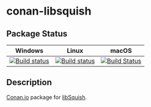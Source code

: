 # conan-libsquish

## Package Status

| Windows | Linux | macOS |
|:-------:|:-----:|:-----:|
|[![Build status](https://ci.appveyor.com/api/projects/status/jcoj98c70q72igpu/branch/testing%2F1.15?svg=true)](https://ci.appveyor.com/project/SpaceIm/conan-libsquish)|[![Build status](https://github.com/SpaceIm/conan-libsquish/workflows/.github/workflows/conan.yml/badge.svg?branch=testing%2F1.15)](https://github.com/SpaceIm/conan-libsquish/actions?query=branch%3Atesting%2F1.15)|[![Build Status](https://travis-ci.com/SpaceIm/conan-libsquish.svg?branch=testing%2F1.15)](https://travis-ci.com/SpaceIm/conan-libsquish)|

## Description

[Conan.io](https://conan.io) package for [libSquish](https://sourceforge.net/projects/libsquish).
